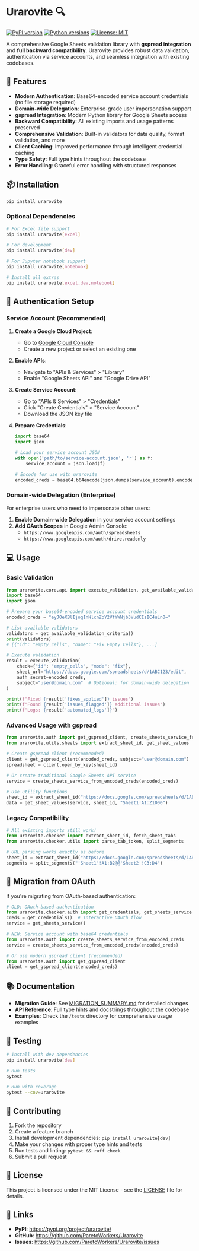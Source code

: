 # Urarovite 🔍

[![PyPI version](https://badge.fury.io/py/urarovite.svg)](https://badge.fury.io/py/urarovite)
[![Python versions](https://img.shields.io/pypi/pyversions/urarovite.svg)](https://pypi.org/project/urarovite/)
[![License: MIT](https://img.shields.io/badge/License-MIT-yellow.svg)](https://opensource.org/licenses/MIT)

A comprehensive Google Sheets validation library with **gspread integration** and **full backward compatibility**. Urarovite provides robust data validation, authentication via service accounts, and seamless integration with existing codebases.

## 🚀 Features

- **Modern Authentication**: Base64-encoded service account credentials (no file storage required)
- **Domain-wide Delegation**: Enterprise-grade user impersonation support
- **gspread Integration**: Modern Python library for Google Sheets access
- **Backward Compatibility**: All existing imports and usage patterns preserved
- **Comprehensive Validation**: Built-in validators for data quality, format validation, and more
- **Client Caching**: Improved performance through intelligent credential caching
- **Type Safety**: Full type hints throughout the codebase
- **Error Handling**: Graceful error handling with structured responses

## 📦 Installation

```bash
pip install urarovite
```

### Optional Dependencies

```bash
# For Excel file support
pip install urarovite[excel]

# For development
pip install urarovite[dev]

# For Jupyter notebook support
pip install urarovite[notebook]

# Install all extras
pip install urarovite[excel,dev,notebook]
```

## 🔑 Authentication Setup

### Service Account (Recommended)

1. **Create a Google Cloud Project**:
   - Go to [Google Cloud Console](https://console.cloud.google.com/)
   - Create a new project or select an existing one

2. **Enable APIs**:
   - Navigate to "APIs & Services" > "Library"
   - Enable "Google Sheets API" and "Google Drive API"

3. **Create Service Account**:
   - Go to "APIs & Services" > "Credentials"
   - Click "Create Credentials" > "Service Account"
   - Download the JSON key file

4. **Prepare Credentials**:
   ```python
   import base64
   import json
   
   # Load your service account JSON
   with open('path/to/service-account.json', 'r') as f:
       service_account = json.load(f)
   
   # Encode for use with urarovite
   encoded_creds = base64.b64encode(json.dumps(service_account).encode()).decode()
   ```

### Domain-wide Delegation (Enterprise)

For enterprise users who need to impersonate other users:

1. **Enable Domain-wide Delegation** in your service account settings
2. **Add OAuth Scopes** in Google Admin Console:
   - `https://www.googleapis.com/auth/spreadsheets`
   - `https://www.googleapis.com/auth/drive.readonly`

## 💻 Usage

### Basic Validation

```python
from urarovite.core.api import execute_validation, get_available_validation_criteria
import base64
import json

# Prepare your base64-encoded service account credentials
encoded_creds = "eyJ0eXBlIjogInNlcnZpY2VfYWNjb3VudCIsIC4uLn0="

# List available validators
validators = get_available_validation_criteria()
print(validators)
# [{"id": "empty_cells", "name": "Fix Empty Cells"}, ...]

# Execute validation
result = execute_validation(
    check={"id": "empty_cells", "mode": "fix"},
    sheet_url="https://docs.google.com/spreadsheets/d/1ABC123/edit",
    auth_secret=encoded_creds,
    subject="user@domain.com"  # Optional: for domain-wide delegation
)

print(f"Fixed {result['fixes_applied']} issues")
print(f"Found {result['issues_flagged']} additional issues")
print(f"Logs: {result['automated_logs']}")
```

### Advanced Usage with gspread

```python
from urarovite.auth import get_gspread_client, create_sheets_service_from_encoded_creds
from urarovite.utils.sheets import extract_sheet_id, get_sheet_values

# Create gspread client (recommended)
client = get_gspread_client(encoded_creds, subject="user@domain.com")
spreadsheet = client.open_by_key(sheet_id)

# Or create traditional Google Sheets API service
service = create_sheets_service_from_encoded_creds(encoded_creds)

# Use utility functions
sheet_id = extract_sheet_id("https://docs.google.com/spreadsheets/d/1ABC123/edit")
data = get_sheet_values(service, sheet_id, "Sheet1!A1:Z1000")
```

### Legacy Compatibility

```python
# All existing imports still work!
from urarovite.checker import extract_sheet_id, fetch_sheet_tabs
from urarovite.checker.utils import parse_tab_token, split_segments

# URL parsing works exactly as before
sheet_id = extract_sheet_id("https://docs.google.com/spreadsheets/d/1ABC123/edit")
segments = split_segments("'Sheet1'!A1:B2@@'Sheet2'!C3:D4")
```

## 🔧 Migration from OAuth

If you're migrating from OAuth-based authentication:

```python
# OLD: OAuth-based authentication
from urarovite.checker.auth import get_credentials, get_sheets_service
creds = get_credentials()  # Interactive OAuth flow
service = get_sheets_service()

# NEW: Service account with base64 credentials
from urarovite.auth import create_sheets_service_from_encoded_creds
service = create_sheets_service_from_encoded_creds(encoded_creds)

# Or use modern gspread client (recommended)
from urarovite.auth import get_gspread_client
client = get_gspread_client(encoded_creds)
```

## 📚 Documentation

- **Migration Guide**: See [MIGRATION_SUMMARY.md](MIGRATION_SUMMARY.md) for detailed changes
- **API Reference**: Full type hints and docstrings throughout the codebase
- **Examples**: Check the `/tests` directory for comprehensive usage examples

## 🧪 Testing

```bash
# Install with dev dependencies
pip install urarovite[dev]

# Run tests
pytest

# Run with coverage
pytest --cov=urarovite
```

## 🤝 Contributing

1. Fork the repository
2. Create a feature branch
3. Install development dependencies: `pip install urarovite[dev]`
4. Make your changes with proper type hints and tests
5. Run tests and linting: `pytest && ruff check`
6. Submit a pull request

## 📄 License

This project is licensed under the MIT License - see the [LICENSE](LICENSE) file for details.

## 🔗 Links

- **PyPI**: https://pypi.org/project/urarovite/
- **GitHub**: https://github.com/ParetoWorkers/Urarovite
- **Issues**: https://github.com/ParetoWorkers/Urarovite/issues
